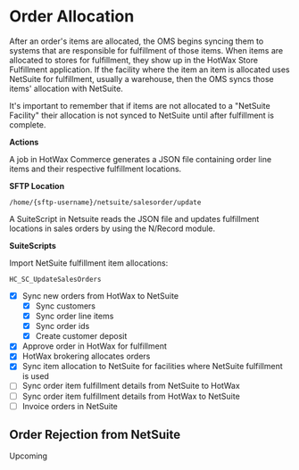 # Order Allocation

After an order's items are allocated, the OMS begins syncing them to systems that are responsible for fulfillment of those items. When items are allocated to stores for fulfillment, they show up in the HotWax Store Fulfillment application. If the facility where the item an item is allocated uses NetSuite for fulfillment, usually a warehouse, then the OMS syncs those items' allocation with NetSuite.

It's important to remember that if items are not allocated to a "NetSuite Facility" their allocation is not synced to NetSuite until after fulfillment is complete.

**Actions**

A job in HotWax Commerce generates a JSON file containing order line items and their respective fulfillment locations.

**SFTP Location**
```
/home/{sftp-username}/netsuite/salesorder/update
```
A SuiteScript in Netsuite reads the JSON file and updates fulfillment locations in sales orders by using the N/Record module. 

**SuiteScripts**

Import NetSuite fulfillment item allocations:
```
HC_SC_UpdateSalesOrders
```

- [x] Sync new orders from HotWax to NetSuite
  - [x] Sync customers
  - [x] Sync order line items
  - [x] Sync order ids
  - [x] Create customer deposit
- [x] Approve order in HotWax for fulfillment
- [x] HotWax brokering allocates orders
- [x] Sync item allocation to NetSuite for facilities where NetSuite fulfillment is used
- [ ] Sync order item fulfillment details from NetSuite to HotWax
- [ ] Sync order item fulfillment details from HotWax to NetSuite
- [ ] Invoice orders in NetSuite

## Order Rejection from NetSuite
Upcoming